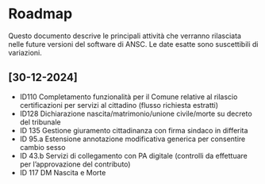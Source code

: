 # Roadmap

Questo documento descrive le principali attività che verranno rilasciata nelle 
future versioni del software di ANSC. Le date esatte sono suscettibili di variazioni.

## [30-12-2024]

- ID110 Completamento funzionalità per il   Comune relative al rilascio certificazioni per servizi al cittadino (flusso richiesta estratti) 
- ID128 Dichiarazione nascita/matrimonio/unione civile/morte su decreto del tribunale
- ID 135 Gestione giuramento cittadinanza con firma sindaco in differita
- ID 95.a Estensione annotazione modificativa generica per consentire cambio sesso
- ID 43.b Servizi di collegamento con PA digitale (controlli da effettuare per l’approvazione del contributo)
- ID 117 DM Nascita e Morte